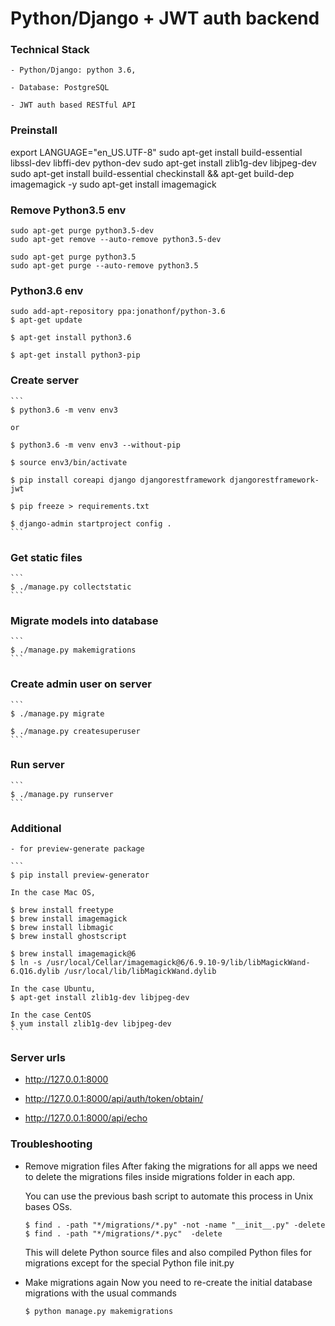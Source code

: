Python/Django + JWT auth backend
================================

### Technical Stack

	- Python/Django: python 3.6,

	- Database: PostgreSQL

	- JWT auth based RESTful API

### Preinstall
export LANGUAGE="en_US.UTF-8"
sudo apt-get install build-essential libssl-dev libffi-dev python-dev
sudo apt-get install zlib1g-dev libjpeg-dev
sudo apt-get install build-essential checkinstall && apt-get build-dep imagemagick -y
sudo apt-get install imagemagick

### Remove Python3.5 env
```
sudo apt-get purge python3.5-dev
sudo apt-get remove --auto-remove python3.5-dev

sudo apt-get purge python3.5
sudo apt-get purge --auto-remove python3.5

```

### Python3.6 env

```
sudo add-apt-repository ppa:jonathonf/python-3.6
$ apt-get update

$ apt-get install python3.6

$ apt-get install python3-pip
```

### Create server

	```
	$ python3.6 -m venv env3

	or

	$ python3.6 -m venv env3 --without-pip

	$ source env3/bin/activate

	$ pip install coreapi django djangorestframework djangorestframework-jwt

	$ pip freeze > requirements.txt

	$ django-admin startproject config .
	```

### Get static files

	```
	$ ./manage.py collectstatic
	```

### Migrate models into database
	```
	$ ./manage.py makemigrations
	```

### Create admin user on server

	```
	$ ./manage.py migrate

	$ ./manage.py createsuperuser
	```

### Run server
	```
	$ ./manage.py runserver
	```

### Additional 

	- for preview-generate package

	```
	$ pip install preview-generator

	In the case Mac OS, 

	$ brew install freetype 
	$ brew install imagemagick
	$ brew install libmagic
	$ brew install ghostscript

	$ brew install imagemagick@6
	$ ln -s /usr/local/Cellar/imagemagick@6/6.9.10-9/lib/libMagickWand-6.Q16.dylib /usr/local/lib/libMagickWand.dylib

	In the case Ubuntu,
	$ apt-get install zlib1g-dev libjpeg-dev

	In the case CentOS
	$ yum install zlib1g-dev libjpeg-dev
	```
### Server urls

- http://127.0.0.1:8000

- http://127.0.0.1:8000/api/auth/token/obtain/

- http://127.0.0.1:8000/api/echo

### Troubleshooting
- Remove migration files
	After faking the migrations for all apps we need to delete the migrations files inside migrations folder in each app.

	You can use the previous bash script to automate this process in Unix bases OSs.

	```
	$ find . -path "*/migrations/*.py" -not -name "__init__.py" -delete
	$ find . -path "*/migrations/*.pyc"  -delete
	```
	This will delete Python source files and also compiled Python files for migrations except for the special Python file init.py

- Make migrations again
	Now you need to re-create the initial database migrations with the usual commands
	```
	$ python manage.py makemigrations
	```

